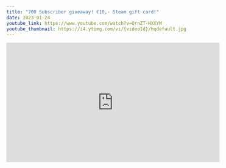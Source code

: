 ```yaml
---
title: "700 Subscriber giveaway! €10,- Steam gift card!"
date: 2023-01-24
youtube_link: https://www.youtube.com/watch?v=QrnZT-HXXYM
youtube_thumbnail: https://i4.ytimg.com/vi/{videoId}/hqdefault.jpg
---
```

<iframe width="560" height="315" src="https://www.youtube.com/embed/QrnZT-HXXYM" title="700 Subscriber giveaway! €10,- Steam gift card!" frameborder="0" allow="accelerometer; autoplay; clipboard-write; encrypted-media; gyroscope; picture-in-picture; web-share" allowfullscreen></iframe>
